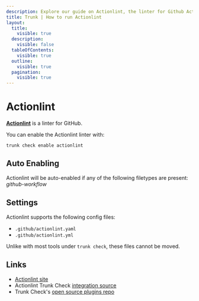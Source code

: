 ```yaml
---
description: Explore our guide on Actionlint, the linter for Github Actions. Learn about its features, installation, and configuration.
title: Trunk | How to run Actionlint
layout:
  title:
    visible: true
  description:
    visible: false
  tableOfContents:
    visible: true
  outline:
    visible: true
  pagination:
    visible: true
---
```


# Actionlint

[**Actionlint**](https://github.com/rhysd/actionlint) is a linter for GitHub.

You can enable the Actionlint linter with:

```shell
trunk check enable actionlint
```

## Auto Enabling

Actionlint will be auto-enabled if any of the following filetypes are present: *github-workflow*

## Settings

Actionlint supports the following config files:
* `.github/actionlint.yaml`
* `.github/actionlint.yml`

 Unlike with most tools under `trunk check`, these files cannot be moved.





## Links

- [Actionlint site](https://github.com/rhysd/actionlint)
- Actionlint Trunk Check [integration source](https://github.com/trunk-io/plugins/tree/main/linters/actionlint)
- Trunk Check's [open source plugins repo](https://github.com/trunk-io/plugins/tree/main)

